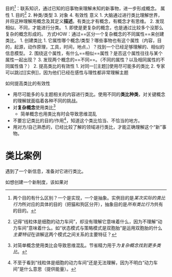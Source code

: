 目的[^3]：联系知识，通过已知的旧事物来理解未知的新事物，进一步形成概念。
属性
	1. 目的[^1]
	2. 种类/类型
	3. 对象
	4. 有效性
意义
	1. 大脑通过进行类比理解世界，并将这种理解用概念及其定义**描述**。有类比才有概念，有概念才有思维。
	2. 发现相似、不同，才能进行分类。
		1. 即使是更复杂的概念，也是通过比较多个没那么复杂的概念形成的。
方式HOW：通过==区分一个复杂概念的不同属性==来创建类比。
	1. 创建类比
		1. 它属性哪个概念/类型？哪些事物也有这个属性（内容，目的，起源，动作原理，工具，时间，地点，）？找到一个已经足够理解的、相似的信息模型。
		2. 围绕这个属性，有什么==相似==属性？是否这个属性往往与某个属性一起出现？
		3. 发现两个概念的==不同==。（不同的属性？以及相同属性的不同属性值？）
	2. 提高类比的有效性
		1. 对同一[[主题]]使用尽可能多的类比
		2. 专家可以跳过[[实例]]，因为他们已经在感性与理性都非常理解主题

如何提高类比的有效性
- 用尽可能多的与主题相关的内容进行类比。使用不同的**类比种类**，对关键概念的理解就面临着各种不同的挑战。
- 对**复杂概念**使用类比[^2]
	- 简单概念也用类比有时会导致思维混乱
- 不要忘记类比的目的/作用[^4]，知道这个类比恰当、不恰当的地方。
- 用对方/自己熟悉的，已经比较了解的领域进行类比，才能正确理解这个“新”事物。

#  类比案例
遇到了一个新信息，准备对它进行类比。

如想创建一个新制度，该如果对

[^1]: 记得“线粒体是细胞的动力车间”，却没有理解它意味着什么，因为不理解“动力车间”意味着什么。如“状态模式与策略模式是双胞胎”是运用双胞胎的什么*主要特征*在讲解这两个模式之间关系的主要特征？
[^2]: 对简单概念使用类比会导致思维混乱。节省精力用于*为复杂概念找到更多类比*。
[^3]: 两个目的有什么区别？一个是实现，一个是抽象。实例目的是*某次实际的类比行为*所对应的具体的目的（把猫和狗区分开），抽象目的是*所有类比行为*共有的目的。
[^4]: 不至于看到“线粒体是细胞的动力车间”还是无法理解，因为不明白“动力车间”是什么意思（提供能量）。